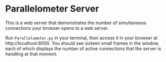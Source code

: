 # Parallelometer Server

This is a web server that demonstrates the number of simultaneous connections
your browser opens to a web server.

Run `Parallelometer.py` in your terminal, then access it
in your browser at http://localhost:8000.  You should see sixteen small
frames in the window, each of which displays the number of active connections
that the server is handling at that moment.

